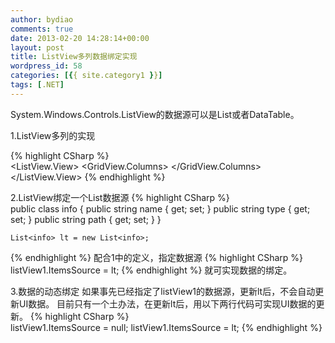 ```yaml
---
author: bydiao
comments: true
date: 2013-02-20 14:28:14+00:00
layout: post
title: ListView多列数据绑定实现
wordpress_id: 58
categories: [{{ site.category1 }}]
tags: [.NET]
---
```


System.Windows.Controls.ListView的数据源可以是List或者DataTable。

1.ListView多列的实现

{% highlight CSharp %}   
    <ListView Height="216" HorizontalAlignment="Left" Margin="198,0,0,0" Name="listView1" VerticalAlignment="Top" Width="425">
            <ListView.View>
                <GridView>
                    <GridView.Columns>
                        <GridViewColumn Header="name" Width="200" DisplayMemberBinding="{Binding Path=name}"/>
                        <GridViewColumn Header="type" Width="110" DisplayMemberBinding="{Binding Path=type}"/>
                        <GridViewColumn Header="path" Width="110" DisplayMemberBinding="{Binding Path=path}"/>
                    </GridView.Columns>
                </GridView>
            </ListView.View>
        </ListView>
{% endhighlight %} 

2.ListView绑定一个List数据源
{% highlight CSharp %}  
	public class info
	{
    	public string name { get; set; }
    	public string type { get; set; }
    	public string path { get; set; }
	}

    List<info> lt = new List<info>;
{% endhighlight %} 
配合1中的定义，指定数据源
{% highlight CSharp %}  
	listView1.ItemsSource = lt;
{% endhighlight %} 
就可实现数据的绑定。

3.数据的动态绑定
如果事先已经指定了listView1的数据源，更新lt后，不会自动更新UI数据。
目前只有一个土办法，在更新lt后，用以下两行代码可实现UI数据的更新。
{% highlight CSharp %}  
	listView1.ItemsSource = null;
    listView1.ItemsSource = lt;
{% endhighlight %}  
